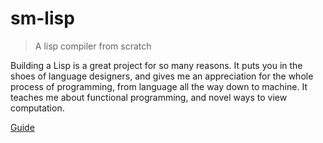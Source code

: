 # sm-lisp
> A lisp compiler from scratch

Building a Lisp is a great project for so many reasons. It puts you in the shoes of language designers, and gives me an appreciation for the whole process of programming, from language all the way down to machine. It teaches me about functional programming, and novel ways to view computation. 

[Guide](http://www.buildyourownlisp.com/contents)
